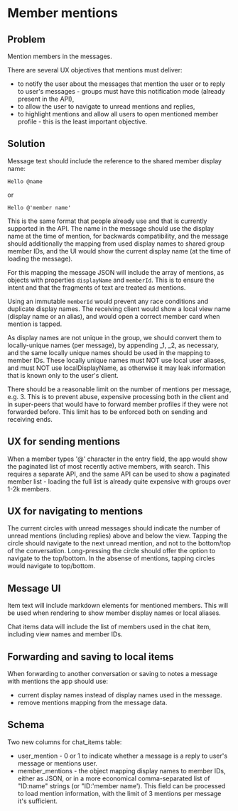 # Member mentions

## Problem

Mention members in the messages.

There are several UX objectives that mentions must deliver:
- to notify the user about the messages that mention the user or to reply to user's messages - groups must have this notification mode (already present in the API),
- to allow the user to navigate to unread mentions and replies,
- to highlight mentions and allow all users to open mentioned member profile - this is the least important objective.

## Solution

Message text should include the reference to the shared member display name:

```
Hello @name
```

or

```
Hello @'member name'
```

This is the same format that people already use and that is currently supported in the API. The name in the message should use the display name at the time of mention, for backwards compatibility, and the message should additionally the mapping from used display names to shared group member IDs, and the UI would show the current display name (at the time of loading the message).

For this mapping the message JSON will include the array of mentions, as objects with properties `displayName` and `memberId`. This is to ensure the intent and that the fragments of text are treated as mentions.

Using an immutable `memberId` would prevent any race conditions and duplicate display names. The receiving client would show a local view name (display name or an alias), and would open a correct member card when mention is tapped.

As display names are not unique in the group, we should convert them to locally-unique names (per message), by appending _1, _2, as necessary, and the same locally unique names should be used in the mapping to member IDs. These locally unique names must NOT use local user aliases, and must NOT use localDisplayName, as otherwise it may leak information that is known only to the user's client.

There should be a reasonable limit on the number of mentions per message, e.g. 3. This is to prevent abuse, expensive processing both in the client and in super-peers that would have to forward member profiles if they were not forwarded before. This limit has to be enforced both on sending and receiving ends.

## UX for sending mentions

When a member types '@' character in the entry field, the app would show the paginated list of most recently active members, with search. This requires a separate API, and the same API can be used to show a paginated member list - loading the full list is already quite expensive with groups over 1-2k members.

## UX for navigating to mentions

The current circles with unread messages should indicate the number of unread mentions (including replies) above and below the view. Tapping the circle should navigate to the next unread mention, and not to the bottom/top of the conversation. Long-pressing the circle should offer the option to navigate to the top/bottom. In the absense of mentions, tapping circles would navigate to top/bottom.

## Message UI

Item text will include markdown elements for mentioned members. This will be used when rendering to show member display names or local aliases.

Chat items data will include the list of members used in the chat item, including view names and member IDs.

## Forwarding and saving to local items

When forwarding to another conversation or saving to notes a message with mentions the app should use:
- current display names instead of display names used in the message.
- remove mentions mapping from the message data.

## Schema

Two new columns for chat_items table:
- user_mention - 0 or 1 to indicate whether a message is a reply to user's message or mentions user.
- member_mentions - the object mapping display names to member IDs, either as JSON, or in a more economical comma-separated list of "ID:name" strings (or "ID:'member name'). This field can be processed to load mention information, with the limit of 3 mentions per message it's sufficient.
